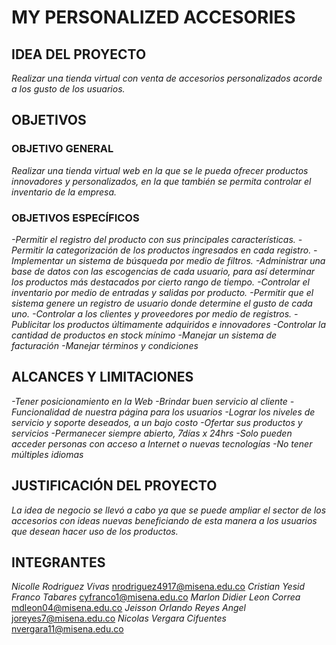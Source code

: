 # MY PERSONALIZED ACCESORIES


## IDEA DEL PROYECTO

_Realizar una tienda virtual con venta de accesorios personalizados acorde a los gusto de los usuarios._


## OBJETIVOS


### OBJETIVO GENERAL

_Realizar una tienda virtual web en la que se le pueda ofrecer productos innovadores y personalizados, 
en la que también se permita controlar el inventario de la empresa._


### OBJETIVOS ESPECÍFICOS

_-Permitir el registro del producto con sus principales características.
-Permitir la categorización de los productos ingresados en cada registro.
-Implementar un sistema de búsqueda por medio de filtros.
-Administrar una base de datos con las escogencias de cada usuario, para así determinar los productos 
 más destacados por cierto rango de tiempo. 
-Controlar el inventario por medio de entradas y salidas por producto.
-Permitir que el sistema genere un registro de usuario donde determine el gusto de cada uno.
-Controlar a los clientes y proveedores por medio de registros.
-Publicitar los productos últimamente adquiridos e innovadores
-Controlar la cantidad de productos en stock mínimo 
-Manejar un sistema de facturación
-Manejar términos y condiciones_


## ALCANCES Y LIMITACIONES

_-Tener posicionamiento en la Web
-Brindar buen servicio al cliente
-Funcionalidad de nuestra página para los usuarios
-Lograr los niveles de servicio y soporte deseados, a un bajo costo
-Ofertar sus productos y servicios
-Permanecer siempre abierto, 7días x 24hrs
-Solo pueden acceder personas con acceso a Internet o nuevas tecnologías
-No tener múltiples idiomas_


## JUSTIFICACIÓN DEL PROYECTO

_La idea de negocio se llevó a cabo ya que se puede ampliar el sector de los accesorios con ideas 
nuevas beneficiando de esta manera a los usuarios que desean hacer uso de los productos._


## INTEGRANTES

_Nicolle Rodriguez Vivas_  nrodriguez4917@misena.edu.co
_Cristian Yesid Franco Tabares_   cyfranco1@misena.edu.co
_Marlon Didier Leon Correa_   mdleon04@misena.edu.co
_Jeisson Orlando Reyes Angel_   joreyes7@misena.edu.co
_Nicolas Vergara Cifuentes_ nvergara11@misena.edu.co